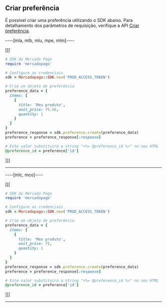 ## Criar preferência

É possível criar uma preferência utilizando o SDK abaixo. Para detalhamento dos parâmetros de requisição, verifique a API [Criar preferência](https://www.mercadopago[FAKER][URL][DOMAIN]/developers/pt/reference/preferences/_checkout_preferences/post).

----[mla, mlb, mlu, mpe, mlm]----

[[[
```ruby
# SDK do Mercado Pago
require 'mercadopago'

# Configure as credenciais
sdk = Mercadopago::SDK.new('PROD_ACCESS_TOKEN')

# Crie um objeto de preferência
preference_data = {
  items: [
    {
      title: 'Meu produto',
      unit_price: 75.56,
      quantity: 1
    }
  ]
}
preference_response = sdk.preference.create(preference_data)
preference = preference_response[:response]

# Este valor substituirá a string "<%= @preference_id %>" no seu HTML
@preference_id = preference['id']
```
]]]

------------

----[mlc, mco]----

[[[
```ruby
# SDK do Mercado Pago
require 'mercadopago'

# Configure as credenciais
sdk = Mercadopago::SDK.new('PROD_ACCESS_TOKEN')

# Crie um objeto de preferência
preference_data = {
  items: [
    {
      title: 'Meu produto',
      unit_price: 75,
      quantity: 1
    }
  ]
}
preference_response = sdk.preference.create(preference_data)
preference = preference_response[:response]

# Este valor substituirá a string "<%= @preference_id %>" no seu HTML
@preference_id = preference['id']
```
]]]

------------